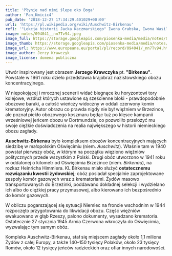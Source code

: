 ```yaml
---
title: 'Płynie nad nimi ślepe oko Boga'
author: 'Pan_Kmicic4'
pub_date: '2018-12-27 17:34:29.401029+00:00'
url1: 'https://pl.wikipedia.org/wiki/Auschwitz-Birkenau'
ref1: '"Lekcja historii Jacka Kaczmarskiego" Iwona Grabska, Iwona Wasilewska'
image: notes/094041__nn7Tv94.jpeg
image_full: https://storage.googleapis.com/piosenka-media/media/notes/094041__nn7Tv94.jpeg
image_thumb: https://storage.googleapis.com/piosenka-media/media/notes/094041__nn7Tv94.jpeg.0x300_q85_upscale.jpg
image_url: https://www.europeana.eu/portal/pl/record/094041/_nn7Tv94.html
image_author: Jerzy Krawczyk
image_license: domena publiczna
---
```


Utwór inspirowany jest obrazem  **Jerzego Krawczyka** pt. **"Birkenau"**. 
Powstałe w 1961 roku dzieło przedstawia krajobraz nazistowskiego obozu koncentracyjnego.

 W niepokojącej i mrocznej scenerii widać biegnące ku horyzontowi tory kolejowe, wzdłuż których ustawione są sześcienne bloki \- prawdopodobnie obozowe baraki, a całość wieńczy widoczny w oddali czerwony komin krematoryjny. Autor obrazu co prawda nigdy nie był więźniem w Brzezince, ale poznał piekło obozowego koszmaru będąc tuż po klęsce kampanii wrześniowej jeńcem obozu w Dortmundzie, co pozwoliło przełożyć mu swoje ciężkie doświadczenia na realia największego w historii niemieckiego obozu zagłady.

**Auschwitz\-Birkenau** było kompleksem obozów koncentracyjnych mających siedzibę w małopolskim Oświęcimiu \(niem. _Auschwitz_\). Właśnie tam w 1940 powstał pierwszy obóz, w którym na początku więziono więźniów politycznych przede wszystkim z Polski. Drugi obóz utworzono w 1941 roku w oddalonej o kilometr od Oświęcimia Brzezince \(niem. _Birkenau_\), na  rozkaz Heinricha Himmlera. KL Birkenau miało służyć **ostatecznemu rozwiązaniu kwestii żydowskiej**;  obóz posiadał specjalnie zaprojektowane zespoły komór gazowych wraz z krematoriami. Żydów masowo transportowanych do Brzezinki, poddawano dokładnej selekcji i wydzielano ich albo do ciężkiej pracy przymusowej, albo kierowano ich bezpośrednio do komór gazowych. 

W obliczu pogarszającej się sytuacji Niemiec na froncie wschodnim w 1944 rozpoczęto przygotowania do likwidacji obozu. Część więźniów ewakuowano w głąb Rzeszy, palono dokumenty, wysadzano krematoria. Ostatecznie 27 stycznia 1945 Armia Czerwona wkroczyła do Oświęcimia, wyzwalając tym samym obóz.

Kompleks Auschwitz\-Birkenau, stał się miejscem zagłady około 1,1 miliona Żydów z całej Europy, a także 140–150 tysięcy Polaków, około 23 tysięcy Romów, około 12 tysięcy jeńców radzieckich oraz ofiar innych narodowości.